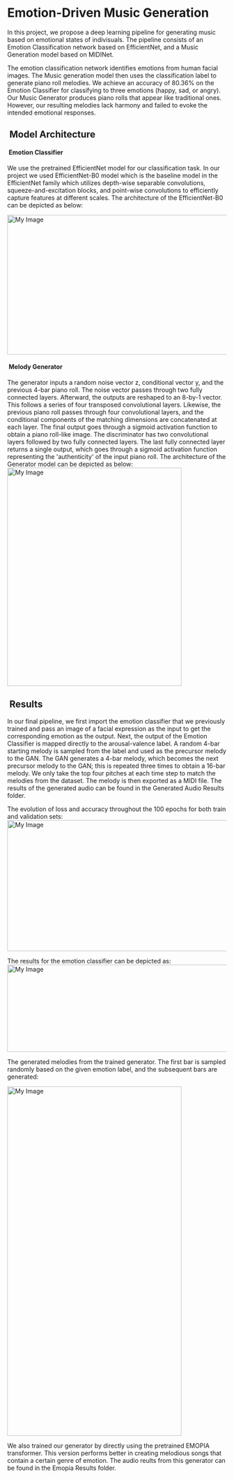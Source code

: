 # Emotion-Driven Music Generation

In this project, we propose a deep learning pipeline for generating music based on emotional states of indivisuals. The pipeline consists of an Emotion Classification network based on EfficientNet, and a Music Generation model based on MIDINet. 


The emotion classification network identifies emotions from human facial images. The Music generation model then uses the classification label to generate piano roll melodies. We achieve an accuracy of 80.36\% on the Emotion Classifier for classifying to three emotions (happy, sad, or angry). Our Music Generator produces piano rolls that appear like traditional ones. However, our resulting melodies lack harmony and failed to evoke the intended emotional responses.

<h2> &nbsp;Model Architecture</h2>

<h4> &nbsp;Emotion Classifier</h4>

We use the pretrained EfficientNet model for our classification task. In our project we used EfficientNet-B0 model which is the baseline model in the EfficientNet family which utilizes depth-wise separable convolutions, squeeze-and-excitation blocks, and point-wise convolutions to efficiently capture features at different scales. The architecture of the EfficientNet-B0 can be depicted as below:


<img src="images/efficient net b0.jpeg" alt="My Image" width="800" height="320">



<h4> &nbsp;Melody Generator</h4>
The generator inputs a random noise vector z, conditional vector y, and the previous 4-bar piano roll. The noise vector passes through two fully connected layers. Afterward, the outputs are reshaped to an 8-by-1 vector. This follows a series of four transposed convolutional layers. Likewise, the previous piano roll passes through four convolutional layers, and the conditional components of the matching dimensions are concatenated at each layer. The final output goes through a sigmoid activation function to obtain a piano roll-like image. The discriminator has two convolutional layers followed by two fully connected layers. The last fully connected layer returns a single output, which goes through a sigmoid activation function representing the 'authenticity' of the input piano roll. 
The architecture of the Generator model can be depicted as below:


<img src="images/MusicGenModel.png" alt="My Image" width="400" height="500">

<h2> &nbsp;Results</h2>

In our final pipeline, we first import the emotion classifier that we previously trained and pass an image of a facial expression as the input to get the corresponding emotion as the output. Next, the output of the Emotion Classifier is mapped directly to the arousal-valence label. A random 4-bar starting melody is sampled from the label and used as the precursor melody to the GAN. The GAN generates a 4-bar melody, which becomes the next precursor melody to the GAN; this is repeated three times to obtain a 16-bar melody. We only take the top four pitches at each time step to match the melodies from the dataset. The melody is then exported as a MIDI file. The results of the generated audio can be found in the Generated Audio Results folder.


The evolution of loss and accuracy throughout the 100 epochs for both train and validation sets:
<img src="images/plots.png" alt="My Image" width="600" height="300">

The results for the emotion classifier can be depicted as:
<img src="images/faces.png" alt="My Image" width="600" height="200">

The generated melodies from the trained generator. The first bar is sampled randomly based on the given emotion label, and the subsequent bars are generated:

<img src="images/gen_melodies.png" alt="My Image" width="400" height="800">


We also trained our generator by directly using the pretrained EMOPIA transformer. This version performs better in creating melodious songs that contain a certain genre of emotion. The audio reults from this generator can be found in the Emopia Results folder.
